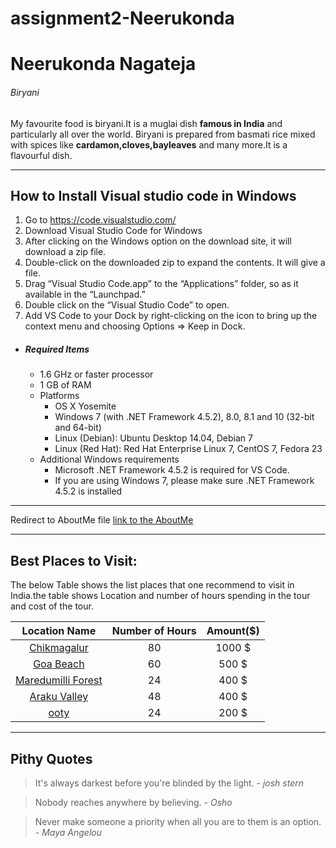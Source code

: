 # assignment2-Neerukonda

# Neerukonda Nagateja

###### Biryani

My favourite food is biryani.It is a muglai dish **famous in India** and particularly all over the world. Biryani is prepared from basmati rice mixed with spices like **cardamon,cloves,bayleaves** and many more.It is a flavourful dish.

--------

## How to Install Visual studio code in Windows
1. Go to https://code.visualstudio.com/
2. Download Visual Studio Code for Windows
3. After clicking on the Windows option on the download site, it will download a zip file.
4. Double-click on the downloaded zip to expand the contents. It will give a file.
5. Drag “Visual Studio Code.app” to the “Applications” folder, so as it available in the “Launchpad.”
6. Double click on the “Visual Studio Code” to open.
7. Add VS Code to your Dock by right-clicking on the icon to bring up the context menu and choosing Options => Keep in Dock.

- ##### Required Items
  - 1.6 GHz or faster processor 
  - 1 GB of RAM
  - Platforms
      - OS X Yosemite
      - Windows 7 (with .NET Framework 4.5.2), 8.0, 8.1 and 10 (32-bit and 64-bit)
      - Linux (Debian): Ubuntu Desktop 14.04, Debian 7
      - Linux (Red Hat): Red Hat Enterprise Linux 7, CentOS 7, Fedora 23
  - Additional Windows requirements
      - Microsoft .NET Framework 4.5.2 is required for VS Code.
      - If you are using Windows 7, please make sure .NET Framework 4.5.2 is installed

----------

 Redirect to AboutMe file [link to the AboutMe](AboutMe.md)

 -------

 ## Best Places to Visit:

The below Table shows the list places that one recommend to visit in India.the table shows Location and number of hours spending in the tour and cost of the tour.

|Location Name | Number of Hours | Amount($) |
|:-------:|:---------------:|:------:|
| [Chikmagalur](Chikmagalur.jpg) |  80 | 1000 $ |
| [Goa Beach](goaBeach.jpg) | 60 | 500 $ |
| [Maredumilli Forest](Maredumilli1.jpg)| 24 | 400 $ |
| [Araku Valley](Araku.jpg) | 48 | 400 $ |
| [ooty](Ooty.jpg) | 24 | 200 $ |


--------------

## Pithy Quotes
>  It's always darkest before you're blinded by the light.
\- *josh stern*

> Nobody reaches anywhere by believing.
\- *Osho*

> Never make someone a priority when all you are to them is an option.
\- *Maya Angelou*


